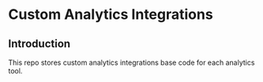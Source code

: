 # Custom Analytics Integrations

## Introduction
This repo stores custom analytics integrations base code for each analytics tool.
